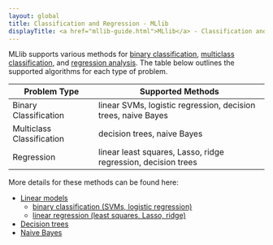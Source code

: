 ```yaml
---
layout: global
title: Classification and Regression - MLlib
displayTitle: <a href="mllib-guide.html">MLlib</a> - Classification and Regression
---
```


MLlib supports various methods for 
[binary classification](http://en.wikipedia.org/wiki/Binary_classification),
[multiclass
classification](http://en.wikipedia.org/wiki/Multiclass_classification), and
[regression analysis](http://en.wikipedia.org/wiki/Regression_analysis). The table below outlines
the supported algorithms for each type of problem.

<table class="table">
  <thead>
    <tr><th>Problem Type</th><th>Supported Methods</th></tr>
  </thead>
  <tbody>
    <tr>
      <td>Binary Classification</td><td>linear SVMs, logistic regression, decision trees, naive Bayes</td>
    </tr>
    <tr>
      <td>Multiclass Classification</td><td>decision trees, naive Bayes</td>
    </tr>
    <tr>
      <td>Regression</td><td>linear least squares, Lasso, ridge regression, decision trees</td>
    </tr>
  </tbody>
</table>

More details for these methods can be found here:

* [Linear models](mllib-linear-methods.html)
  * [binary classification (SVMs, logistic regression)](mllib-linear-methods.html#binary-classification)
  * [linear regression (least squares, Lasso, ridge)](mllib-linear-methods.html#linear-least-squares-lasso-and-ridge-regression)
* [Decision trees](mllib-decision-tree.html)
* [Naive Bayes](mllib-naive-bayes.html)
